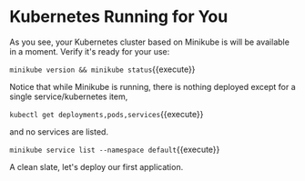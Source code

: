# Kubernetes Running for You #

As you see, your Kubernetes cluster based on Minikube is will be available in a moment. Verify it's ready for your use:

`minikube version && minikube status`{{execute}}

Notice that while Minikube is running, there is nothing deployed except for a single service/kubernetes item,

`kubectl get deployments,pods,services`{{execute}}

and no services are listed.

`minikube service list --namespace default`{{execute}}

A clean slate, let's deploy our first application.


